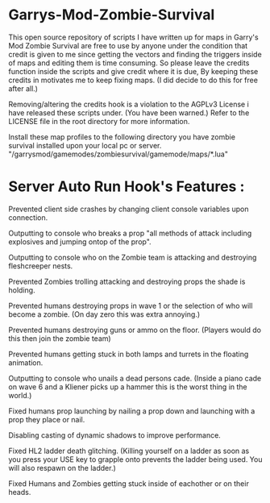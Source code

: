 # Garrys-Mod-Zombie-Survival

This open source repository of scripts I have written up for maps in Garry's Mod Zombie Survival are free to use by anyone under the condition that credit is given to me since getting the vectors and finding the triggers inside of maps and editing them is time consuming. So please leave the credits function inside the scripts and give credit where it is due, By keeping these credits in motivates me to keep fixing maps. (I did decide to do this for free after all.)

Removing/altering the credits hook is a violation to the AGPLv3 License i have released these scripts under. (You have been warned.) Refer to the LICENSE file in the root directory for more information.


Install these map profiles to the following directory you have zombie survival installed upon your local pc or server.
"/garrysmod/gamemodes/zombiesurvival/gamemode/maps/*.lua"


# Server Auto Run Hook's Features :
Prevented client side crashes by changing client console variables upon connection.

Outputting to console who breaks a prop "all methods of attack including explosives and jumping ontop of the prop".

Outputting to console who on the Zombie team is attacking and destroying fleshcreeper nests.

Prevented Zombies trolling attacking and destroying props the shade is holding.

Prevented humans destroying props in wave 1 or the selection of who will become a zombie. (On day zero this was extra annoying.)

Prevented humans destroying guns or ammo on the floor. (Players would do this then join the zombie team)

Prevented humans getting stuck in both lamps and turrets in the floating animation.

Outputting to console who unails a dead persons cade. (Inside a piano cade on wave 6 and a Kliener picks up a hammer this is the worst thing in the world.)

Fixed humans prop launching by nailing a prop down and launching with a prop they place or nail.

Disabling casting of dynamic shadows to improve performance.

Fixed HL2 ladder death glitching. (Killing yourself on a ladder as soon as you press your USE key to grapple onto prevents the ladder being used. You will also respawn on the ladder.)

Fixed Humans and Zombies getting stuck inside of eachother or on their heads.
